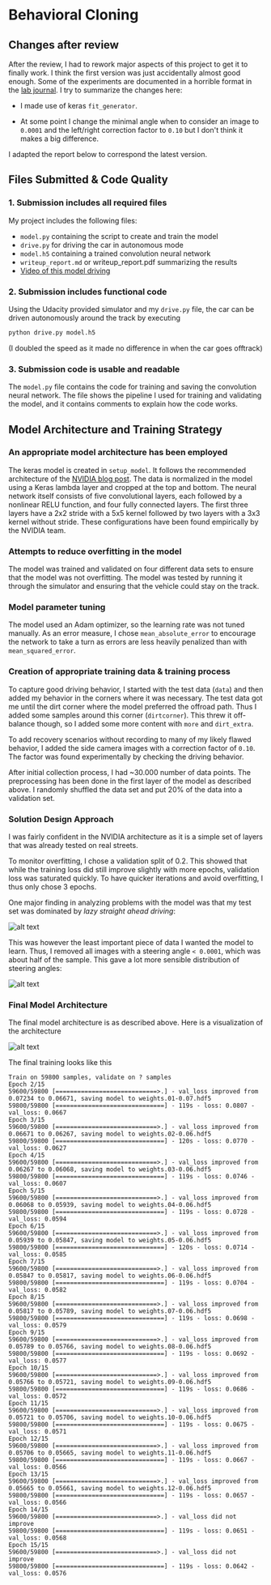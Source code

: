 # Behavioral Cloning

[//]: # (Image References)

[model]: ./pictures/model.png "Model Visualization"
[NVIDIA blog post]: https://devblogs.nvidia.com/deep-learning-self-driving-cars/
[broken_dist]: ./pictures/broken_distribution.png
[good_dist]: ./pictures/corrected_distribution.png

## Changes after review

After the review, I had to rework major aspects of this project to get
it to finally work. I think the first version was just accidentally
almost good enough. Some of the experiments are documented in a horrible
format in the [lab journal](lab_journal.md). I try to summarize the
changes here:

- I made use of keras `fit_generator`. 

- At some point I change the minimal angle when to consider an image to
  `0.0001` and the left/right correction factor to `0.10` but I don't think
  it makes a big difference.

I adapted the report below to correspond the latest version.

## Files Submitted & Code Quality

### 1. Submission includes all required files

My project includes the following files:
* `model.py` containing the script to create and train the model
* `drive.py` for driving the car in autonomous mode
* `model.h5` containing a trained convolution neural network
* `writeup_report.md` or writeup_report.pdf summarizing the results
* [Video of this model driving](https://www.youtube.com/watch?v=oHLq4uueTrw)

### 2. Submission includes functional code
Using the Udacity provided simulator and my `drive.py` file, the car can
be driven autonomously around the track by executing
```sh
python drive.py model.h5
```
(I doubled the speed as it made no difference in when the car goes
offtrack)

### 3. Submission code is usable and readable

The `model.py` file contains the code for training and saving the
convolution neural network. The file shows the pipeline I used for
training and validating the model, and it contains comments to explain
how the code works.

## Model Architecture and Training Strategy

### An appropriate model architecture has been employed

The keras model is created in `setup_model`. It follows the recommended
architecture of the [NVIDIA blog post].
The data is normalized in the model using a Keras lambda layer and
cropped at the top and bottom.
The neural network itself consists of five convolutional layers, each
followed by a nonlinear RELU function, and four fully connected layers.
The first three layers have a 2x2 stride with a 5x5 kernel followed by
two layers with a 3x3 kernel without stride.
These configurations have been found empirically by the NVIDIA team.

### Attempts to reduce overfitting in the model

The model was trained and validated on four different data sets to ensure
that the model was not overfitting. The model was tested by running it
through the simulator and ensuring that the vehicle could stay on the
track.

### Model parameter tuning

The model used an Adam optimizer, so the learning rate was not tuned
manually. As an error measure, I chose `mean_absolute_error` to
encourage the network to take a turn as errors are less heavily
penalized than with `mean_squared_error`.

### Creation of appropriate training data & training process

To capture good driving behavior, I started with the test data (`data`)
and then added my behavior in the corners where it was necessary.
The test data got me until the dirt corner where the model preferred
the offroad path. Thus I added some samples around this corner
(`dirtcorner`). This threw it off-balance though, so I added some more
content with `more` and `dirt_extra`.

To add recovery scenarios without recording to many of my likely flawed
behavior, I added the side camera images with a correction factor of
`0.10`. The factor was found experimentally by checking the driving
behavior.

After initial collection process, I had ~30.000 number of data points.
The preprocessing has been done in the first layer of the model as
described above. I randomly shuffled the data set and put 20% of the
data into a validation set.

### Solution Design Approach

I was fairly confident in the NVIDIA architecture as it is a simple
set of layers that was already tested on real streets.

To monitor overfitting, I chose a validation split of 0.2. This showed
that while the training loss did still improve slightly with more
epochs, validation loss was saturated quickly. To have quicker
iterations and avoid overfitting, I thus only chose 3 epochs.

One major finding in analyzing problems with the model was that my test
set was dominated by *lazy straight ahead driving*:

![alt text][broken_dist]

This was however the least important piece of data I wanted the model to
learn. Thus, I removed all images with a steering angle `< 0.0001`, which
was about half of the sample. This gave a lot more sensible distribution
of steering angles:

![alt text][good_dist]

### Final Model Architecture

The final model architecture is as described above. Here is a
visualization of the architecture

![alt text][model]

The final training looks like this
```
Train on 59800 samples, validate on ? samples
Epoch 2/15
59600/59800 [============================>.] - val_loss improved from 0.07234 to 0.06671, saving model to weights.01-0.07.hdf5
59800/59800 [==============================] - 119s - loss: 0.0807 - val_loss: 0.0667
Epoch 3/15
59600/59800 [============================>.] - val_loss improved from 0.06671 to 0.06267, saving model to weights.02-0.06.hdf5
59800/59800 [==============================] - 120s - loss: 0.0770 - val_loss: 0.0627
Epoch 4/15
59600/59800 [============================>.] - val_loss improved from 0.06267 to 0.06068, saving model to weights.03-0.06.hdf5
59800/59800 [==============================] - 119s - loss: 0.0746 - val_loss: 0.0607
Epoch 5/15
59600/59800 [============================>.] - val_loss improved from 0.06068 to 0.05939, saving model to weights.04-0.06.hdf5
59800/59800 [==============================] - 119s - loss: 0.0728 - val_loss: 0.0594
Epoch 6/15
59600/59800 [============================>.] - val_loss improved from 0.05939 to 0.05847, saving model to weights.05-0.06.hdf5
59800/59800 [==============================] - 120s - loss: 0.0714 - val_loss: 0.0585
Epoch 7/15
59600/59800 [============================>.] - val_loss improved from 0.05847 to 0.05817, saving model to weights.06-0.06.hdf5
59800/59800 [==============================] - 119s - loss: 0.0704 - val_loss: 0.0582
Epoch 8/15
59600/59800 [============================>.] - val_loss improved from 0.05817 to 0.05789, saving model to weights.07-0.06.hdf5
59800/59800 [==============================] - 119s - loss: 0.0698 - val_loss: 0.0579
Epoch 9/15
59600/59800 [============================>.] - val_loss improved from 0.05789 to 0.05766, saving model to weights.08-0.06.hdf5
59800/59800 [==============================] - 119s - loss: 0.0692 - val_loss: 0.0577
Epoch 10/15
59600/59800 [============================>.] - val_loss improved from 0.05766 to 0.05721, saving model to weights.09-0.06.hdf5
59800/59800 [==============================] - 119s - loss: 0.0686 - val_loss: 0.0572
Epoch 11/15
59600/59800 [============================>.] - val_loss improved from 0.05721 to 0.05706, saving model to weights.10-0.06.hdf5
59800/59800 [==============================] - 119s - loss: 0.0675 - val_loss: 0.0571
Epoch 12/15
59600/59800 [============================>.] - val_loss improved from 0.05706 to 0.05665, saving model to weights.11-0.06.hdf5
59800/59800 [==============================] - 119s - loss: 0.0667 - val_loss: 0.0566
Epoch 13/15
59600/59800 [============================>.] - val_loss improved from 0.05665 to 0.05661, saving model to weights.12-0.06.hdf5
59800/59800 [==============================] - 119s - loss: 0.0657 - val_loss: 0.0566
Epoch 14/15
59600/59800 [============================>.] - val_loss did not improve
59800/59800 [==============================] - 119s - loss: 0.0651 - val_loss: 0.0568
Epoch 15/15
59600/59800 [============================>.] - val_loss did not improve
59800/59800 [==============================] - 119s - loss: 0.0642 - val_loss: 0.0576
```

